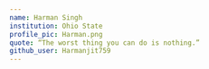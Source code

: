 ```yaml
---
name: Harman Singh
institution: Ohio State
profile_pic: Harman.png
quote: “The worst thing you can do is nothing.”
github_user: Harmanjit759
---
```

